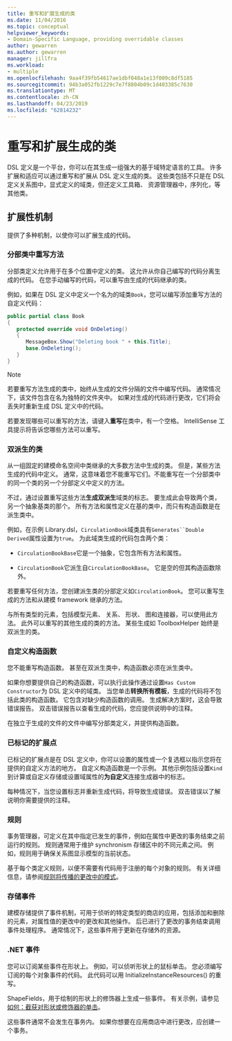 ```yaml
---
title: 重写和扩展生成的类
ms.date: 11/04/2016
ms.topic: conceptual
helpviewer_keywords:
- Domain-Specific Language, providing overridable classes
author: gewarren
ms.author: gewarren
manager: jillfra
ms.workload:
- multiple
ms.openlocfilehash: 9aa4f39fb54617ae1dbf048a1e13f009c8df5185
ms.sourcegitcommit: 94b3a052fb1229c7e7f8804b09c1d403385c7630
ms.translationtype: MT
ms.contentlocale: zh-CN
ms.lasthandoff: 04/23/2019
ms.locfileid: "62814232"
---
```

# <a name="override-and-extend-the-generated-classes"></a>重写和扩展生成的类

DSL 定义是一个平台，你可以在其生成一组强大的基于域特定语言的工具。 许多扩展和适应可以通过重写和扩展从 DSL 定义生成的类。 这些类包括不只是在 DSL 定义关系图中，显式定义的域类，但还定义工具箱、 资源管理器中，序列化，等其他类。

## <a name="extensibility-mechanisms"></a>扩展性机制

提供了多种机制，以使你可以扩展生成的代码。

### <a name="override-methods-in-a-partial-class"></a>分部类中重写方法

分部类定义允许用于在多个位置中定义的类。 这允许从你自己编写的代码分离生成的代码。 在您手动编写的代码，可以重写由生成的代码继承的类。

例如，如果在 DSL 定义中定义一个名为的域类`Book`，您可以编写添加重写方法的自定义代码：

```csharp
public partial class Book
{
   protected override void OnDeleting()
   {
      MessageBox.Show("Deleting book " + this.Title);
      base.OnDeleting();
   }
}
```

> [!NOTE]
> 若要重写方法生成的类中，始终从生成的文件分隔的文件中编写代码。 通常情况下，该文件包含在名为独特的文件夹中。 如果对生成的代码进行更改，它们将会丢失时重新生成 DSL 定义中的代码。

若要发现哪些可以重写的方法，请键入**重写**在类中，有一个空格。 IntelliSense 工具提示将告诉您哪些方法可以重写。

### <a name="double-derived-classes"></a>双派生的类

从一组固定的建模命名空间中类继承的大多数方法中生成的类。 但是，某些方法生成的代码中定义。 通常，这意味着您不能重写它们。不能重写在一个分部类中的同一个类的另一个分部定义中定义的方法。

不过，通过设置重写这些方法**生成双派生**域类的标志。 要生成此会导致两个类，另一个抽象基类的那个。 所有方法和属性定义在基的类中，而只有构造函数是在派生类中。

例如，在示例 Library.dsl，`CirculationBook`域类具有`Generates``Double Derived`属性设置为`true`。 为此域类生成的代码包含两个类：

- `CirculationBookBase`它是一个抽象，它包含所有方法和属性。

- `CirculationBook`它派生自`CirculationBookBase`。 它是空的但其构造函数除外。

若要重写任何方法，您创建派生类的分部定义如`CirculationBook`。 您可以重写生成的方法和从建模 framework 继承的方法。

与所有类型的元素，包括模型元素、 关系、 形状、 图和连接器，可以使用此方法。 此外可以重写的其他生成的类的方法。 某些生成如 ToolboxHelper 始终是双派生的类。

### <a name="custom-constructors"></a>自定义构造函数

您不能重写构造函数。 甚至在双派生类中，构造函数必须在派生类中。

如果你想要提供自己的构造函数，可以执行此操作通过设置`Has Custom Constructor`为 DSL 定义中的域类。 当您单击**转换所有模板**，生成的代码将不包括此类的构造函数。 它包含对缺少构造函数的调用。 生成解决方案时，这会导致错误报告。 双击错误报告以查看生成的代码，您应提供说明中的注释。

在独立于生成的文件的文件中编写分部类定义，并提供构造函数。

### <a name="flagged-extension-points"></a>已标记的扩展点

已标记的扩展点是在 DSL 定义中，你可以设置的属性或一个复选框以指示您将在提供的自定义方法的地方。 自定义构造函数是一个示例。 其他示例包括设置`Kind`到计算或自定义存储或设置域属性的**为自定义**连接生成器中的标志。

每种情况下，当您设置标志并重新生成代码，将导致生成错误。 双击错误以了解说明你需要提供的注释。

### <a name="rules"></a>规则

事务管理器，可定义在其中指定已发生的事件，例如在属性中更改的事务结束之前运行的规则。 规则通常用于维护 synchronism 存储区中的不同元素之间。 例如，规则用于确保关系图显示模型的当前状态。

基于每个类定义规则，以便不需要有代码用于注册的每个对象的规则。 有关详细信息，请参阅[规则将传播的更改中的模式](../modeling/rules-propagate-changes-within-the-model.md)。

### <a name="store-events"></a>存储事件

建模存储提供了事件机制，可用于侦听的特定类型的商店的应用，包括添加和删除的元素，对属性值的更改中的更改和其他操作。 后已进行了更改的事务结束调用事件处理程序。 通常情况下，这些事件用于更新在存储外的资源。

### <a name="net-events"></a>.NET 事件

您可以订阅某些事件在形状上。 例如，可以侦听形状上的鼠标单击。 您必须编写订阅的每个对象事件的代码。 此代码可以用 InitializeInstanceResources() 的重写。

ShapeFields，用于绘制的形状上的修饰器上生成一些事件。 有关示例，请参见 [如何：截获对形状或修饰器的单击](../modeling/how-to-intercept-a-click-on-a-shape-or-decorator.md)。

这些事件通常不会发生在事务内。 如果你想要在应用商店中进行更改，应创建一个事务。